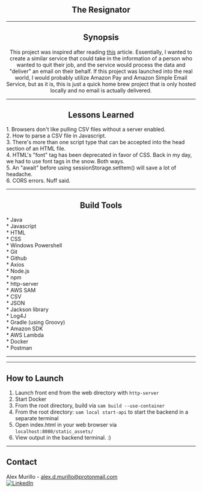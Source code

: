 <div style="text-align: center">

<h2 align="center">The Resignator</h2>

---
## Synopsis

This project was inspired after reading [this](https://fortune-com.cdn.ampproject.org/c/s/fortune.com/2023/06/09/startup-exit-japan-quit-job-for-you/amp/) article. Essentially, I wanted to create a similar service that could take in the information of a person who wanted to quit their job, and the service would process the data and "deliver" an email on their behalf. If this project was launched into the real world, I would probably utilize Amazon Pay and Amazon Simple Email Service, but as it is, this is just a quick home brew project that is only hosted locally and no email is actually delivered.


---
## Lessons Learned


<div style="text-align: left">
1. Browsers don't like pulling CSV files without a server enabled.<br>
2. How to parse a CSV file in Javascript.<br>
3. There's more than one script type that can be accepted into the head section of an HTML file.<br>
4. HTML's "font" tag has been deprecated in favor of CSS. Back in my day, we had to use font tags in the snow. Both ways.<br>
5. An "await" before using sessionStorage.setItem() will save a lot of headache.<br>
6. CORS errors. Nuff said.
</div>

---
## Build Tools
</div><div style="text-align: left">
* Java <br>
* Javascript <br>
* HTML <br>
* CSS <br>
* Windows Powershell <br>
* Git <br>
* Github <br>
* Axios <br>
* Node.js <br>
* npm <br>
* http-server <br>
* AWS SAM <br>
* CSV <br>
* JSON <br>
* Jackson library <br>
* Log4J <br>
* Gradle (using Groovy) <br>
* Amazon SDK <br>
* AWS Lambda <br>
* Docker <br>
* Postman <br>
</div>

---
[//]: # (## View This Project)

[//]: # ()
[//]: # ([![Youtube Video]&#40;resources/images/yt_image.JPG&#41;]&#40;https://youtu.be/FYJvZrxUK0c&#41;)

[//]: # ()
[//]: # (<p>View this project: <a href="https://youtu.be/FYJvZrxUK0c"><b>here<b></a>.</p>)

---
## How to Launch
1. Launch front end from the web directory with ```http-server``` <br>
2. Start Docker <br>
3. From the root directory, build via ```sam build --use-container``` <br>
4. From the root directory: ```sam local start-api``` to start the backend in a separate terminal<br>
5. Open index.html in your web browser via ```localhost:8080/static_assets/```
6. View output in the backend terminal. :)

---
## Contact

Alex Murillo - alex.d.murillo@protonmail.com
<br>
<a href="https://www.linkedin.com/in/alexdmurillo/"><img alt="LinkedIn" src="https://img.shields.io/badge/-LinkedIn-brightgreen"></a>





